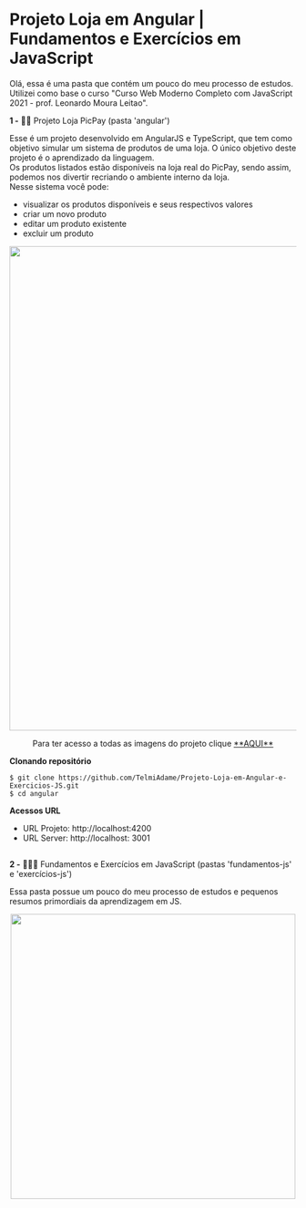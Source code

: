 # Projeto Loja em Angular | Fundamentos e Exercícios em JavaScript

Olá, essa é uma pasta que contém um pouco do meu processo de estudos. 
Utilizei como base o curso "Curso Web Moderno Completo com JavaScript 2021 - prof. Leonardo Moura Leitao".

**1 -** 👕💚 Projeto Loja PicPay (pasta 'angular')

Esse é um projeto desenvolvido em AngularJS e TypeScript, que tem como objetivo simular um sistema de produtos de uma loja.
O único objetivo deste projeto é o aprendizado da linguagem.\
Os produtos listados estão disponíveis na loja real do PicPay, sendo assim, podemos nos divertir recriando o ambiente interno da loja.\
Nesse sistema você pode:

- visualizar os produtos disponíveis e seus respectivos valores
- criar um novo produto
- editar um produto existente
- excluir um produto

<div align = "center">
<img src = "https://user-images.githubusercontent.com/44340715/142415470-8defb242-4735-4569-8495-09596e239571.PNG" width = "850em">
<p>Para ter acesso a todas as imagens do projeto clique <a href = "https://drive.google.com/drive/folders/1aRTDGkxL4O53XDh9doK90_D4lEn0W07c?usp=sharing" >**AQUI**<a><p>
</div>

**Clonando repositório**
```
$ git clone https://github.com/TelmiAdame/Projeto-Loja-em-Angular-e-Exercicios-JS.git
$ cd angular
```

**Acessos URL**
- URL Projeto: http://localhost:4200
- URL Server: http://localhost: 3001
  
 ##

**2 -** 👩🏽💬 Fundamentos e Exercícios em JavaScript (pastas 'fundamentos-js' e 'exercícios-js')

Essa pasta possue um pouco do meu processo de estudos e pequenos resumos primordiais da aprendizagem em JS. 


<div align = "center">
<img src = "https://user-images.githubusercontent.com/44340715/137814153-c76555d8-ac52-41ce-8525-6981753fca9c.PNG" width = "500em">
</div>

